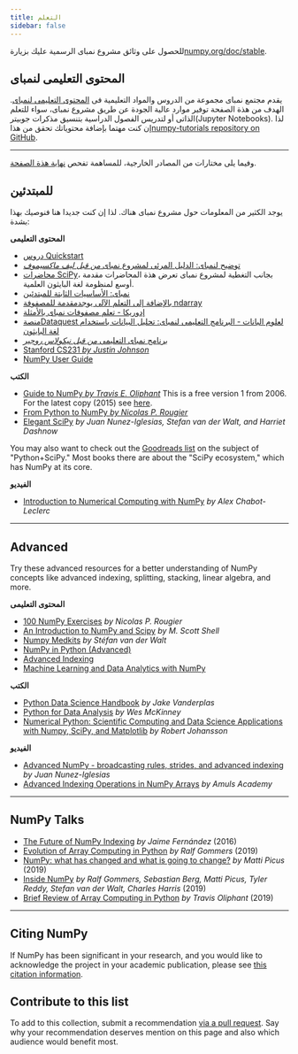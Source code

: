 ```yaml
---
title: التعلم
sidebar: false
---
```


للحصول على وثائق مشروع نمباى الرسمية عليك بزيارة[numpy.org/doc/stable](https://numpy.org/doc/stable).

## المحتوى التعليمى لنمباى

يقدم مجتمع نمباى مجموعة من الدروس والمواد التعليمية فى [المحتوى التعليمى لنمباى](https://numpy.org/numpy-tutorials). الهدف من هذة الصفحة توفير موارد عالية الجودة عن طريق مشروع نمباى، سواء للتعلم الذاتى أو لتدريس الفصول الدراسية بتنسيق مذكرات جوبيتر(Jupyter Notebooks). لذا إن كنت مهتما بإضافة محتوياتك تحقق من هذا[numpy-tutorials repository on GitHub](https://github.com/numpy/numpy-tutorials).

***

وفيما يلى مختارات من المصادر الخارجية، للمساهمة تفحص [ نهاية هذة الصفحة](#add-to-this-list).

## للمبتدئين

يوجد الكثير من المعلومات حول مشروع نمباى هناك. لذا إن كنت جديدا هنا فنوصيك بهذا بشدة:

<i class="fas fa-chalkboard"></i> **المحتوى التعليمى**

* [دروس Quickstart](https://numpy.org/devdocs/user/quickstart.html)
* [توضيح لنمباى: الدليل المرئى لمشروع نمباى *من قبل ليف ماكسيموف*](https://betterprogramming.pub/3b1d4976de1d?sk=57b908a77aa44075a49293fa1631dd9b)
* [محاضرات SciPy](https://scipy-lectures.org/)، بجانب التغطية لمشروع نمباى تعرض هذة المحاضرات مقدمة أوسع لمنظومة لغة البايثون العلمية.
* [نمباى: الأساسيات الثابتة للمبتدئين](https://numpy.org/devdocs/user/absolute_beginners.html)
* [بالإضافة إلى التعلم الآلى يوجدمقدمة للمصفوفة ndarray](https://www.machinelearningplus.com/python/numpy-tutorial-part1-array-python-examples/)
* [إدوريكا - تعلم مصفوفات نمباى بالأمثلة ](https://www.edureka.co/blog/python-numpy-tutorial/)
* [منصةDataquest لعلوم البانات - البرنامج التعليمى لنمباى: تحليل البيانات باستخدام لغة البايثون](https://www.dataquest.io/blog/numpy-tutorial-python/)
* [برنامج نمباى التعليمى *من قبل نيكولاس روجير*](https://github.com/rougier/numpy-tutorial)
* [Stanford CS231 *by Justin Johnson*](http://cs231n.github.io/python-numpy-tutorial/)
* [NumPy User Guide](https://numpy.org/devdocs)

<i class="fas fa-book"></i> **الكتب**

* [Guide to NumPy *by Travis E. Oliphant*](http://web.mit.edu/dvp/Public/numpybook.pdf) This is a free version 1 from 2006. For the latest copy (2015) see [here](https://www.barnesandnoble.com/w/guide-to-numpy-travis-e-oliphant-phd/1122853007).
* [From Python to NumPy *by Nicolas P. Rougier*](https://www.labri.fr/perso/nrougier/from-python-to-numpy/)
* [Elegant SciPy](https://www.amazon.com/Elegant-SciPy-Art-Scientific-Python/dp/1491922877) *by Juan Nunez-Iglesias, Stefan van der Walt, and Harriet Dashnow*

You may also want to check out the [Goodreads list](https://www.goodreads.com/shelf/show/python-scipy) on the subject of "Python+SciPy." Most books there are about the "SciPy ecosystem," which has NumPy at its core.

<i class="far fa-file-video"></i> **الفيديو**

* [Introduction to Numerical Computing with NumPy](http://youtu.be/ZB7BZMhfPgk) *by Alex Chabot-Leclerc*

***

## Advanced

Try these advanced resources for a better understanding of NumPy concepts like advanced indexing, splitting, stacking, linear algebra, and more.

<i class="fas fa-chalkboard"></i> **المحتوى التعليمى**

* [100 NumPy Exercises](http://www.labri.fr/perso/nrougier/teaching/numpy.100/index.html) *by Nicolas P. Rougier*
* [An Introduction to NumPy and Scipy](https://engineering.ucsb.edu/~shell/che210d/numpy.pdf) *by M. Scott Shell*
* [Numpy Medkits](http://mentat.za.net/numpy/numpy_advanced_slides/) *by Stéfan van der Walt*
* [NumPy in Python (Advanced)](https://www.geeksforgeeks.org/numpy-python-set-2-advanced/)
* [Advanced Indexing](https://www.tutorialspoint.com/numpy/numpy_advanced_indexing.htm)
* [Machine Learning and Data Analytics with NumPy](https://www.machinelearningplus.com/python/numpy-tutorial-python-part2/)

<i class="fas fa-book"></i> **الكتب**

* [Python Data Science Handbook](https://www.amazon.com/Python-Data-Science-Handbook-Essential/dp/1491912057) *by Jake Vanderplas*
* [Python for Data Analysis](https://www.amazon.com/Python-Data-Analysis-Wrangling-IPython/dp/1491957662) *by Wes McKinney*
* [Numerical Python: Scientific Computing and Data Science Applications with Numpy, SciPy, and Matplotlib](https://www.amazon.com/Numerical-Python-Scientific-Applications-Matplotlib/dp/1484242459) *by Robert Johansson*

<i class="far fa-file-video"></i> **الفيديو**

* [Advanced NumPy - broadcasting rules, strides, and advanced indexing](https://www.youtube.com/watch?v=cYugp9IN1-Q) *by Juan Nunez-Iglesias*
* [Advanced Indexing Operations in NumPy Arrays](https://www.youtube.com/watch?v=2WTDrSkQBng) *by Amuls Academy*

***

## NumPy Talks

* [The Future of NumPy Indexing](https://www.youtube.com/watch?v=o0EacbIbf58) *by Jaime Fernández* (2016)
* [Evolution of Array Computing in Python](https://www.youtube.com/watch?v=HVLPJnvInzM&t=10s) *by Ralf Gommers* (2019)
* [NumPy: what has changed and what is going to change?](https://www.youtube.com/watch?v=YFLVQFjRmPY) *by Matti Picus* (2019)
* [Inside NumPy](https://www.youtube.com/watch?v=dBTJD_FDVjU) *by Ralf Gommers, Sebastian Berg, Matti Picus, Tyler Reddy, Stefan van der Walt, Charles Harris* (2019)
* [Brief Review of Array Computing in Python](https://www.youtube.com/watch?v=f176j2g2eNc) *by Travis Oliphant* (2019)

***

## Citing NumPy

If NumPy has been significant in your research, and you would like to acknowledge the project in your academic publication, please see [this citation information](/citing-numpy).

## Contribute to this list

<a name="add-to-this-list"></a>
To add to this collection, submit a recommendation [via a pull request](https://github.com/numpy/numpy.org/blob/master/content/en/learn.md). Say why your recommendation deserves mention on this page and also which audience would benefit most.
